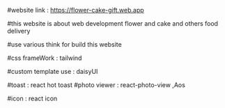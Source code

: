 #website link : https://flower-cake-gift.web.app

#this website is about web development flower and cake and others food delivery

#use various think for build this website

#css frameWork : tailwind

#custom template use : daisyUI

#toast : react hot toast
#photo viewer : react-photo-view ,Aos

#icon : react icon

